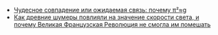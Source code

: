 - [Чудесное совпадение или ожидаемая связь: почему π²≈g](https://habr.com/ru/articles/812903/)
- [Как древние шумеры повлияли на значение скорости света, и почему Великая Французская Революция не смогла им помешать](https://habr.com/ru/articles/532758/)